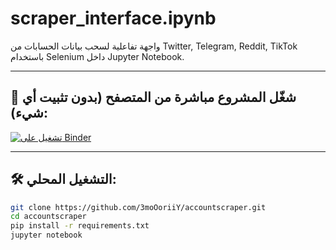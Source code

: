 # scraper_interface.ipynb

واجهة تفاعلية لسحب بيانات الحسابات من Twitter, Telegram, Reddit, TikTok باستخدام Selenium داخل Jupyter Notebook.

---

## 🚀 شغّل المشروع مباشرة من المتصفح (بدون تثبيت أي شيء):

[![تشغيل على Binder](https://mybinder.org/badge_logo.svg)](https://mybinder.org/v2/gh/3moOoriiY/accountscraper/HEAD?urlpath=voila%2Frender%2Fscraper_interface.ipynb)

---

## 🛠 التشغيل المحلي:

```bash
git clone https://github.com/3moOoriiY/accountscraper.git
cd accountscraper
pip install -r requirements.txt
jupyter notebook
